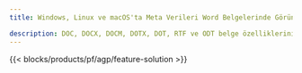 ```yaml
---
title: Windows, Linux ve macOS'ta Meta Verileri Word Belgelerinde Görüntüleyin ve Düzenleyin 

description: DOC, DOCX, DOCM, DOTX, DOT, RTF ve ODT belge özelliklerini değiştirmek için ücretsiz Uygulama ve API'ler
---
```


{{< blocks/products/pf/agp/feature-solution >}} 

